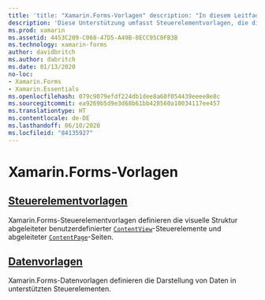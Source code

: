 ```yaml
---
title: 'title: "Xamarin.Forms-Vorlagen" description: "In diesem Leitfaden erfahren Sie, wie Sie die Vorlagenunterstützung von Xamarin.Forms nutzen können.'
description: 'Diese Unterstützung umfasst Steuerelementvorlagen, die die visuelle Struktur benutzerdefinierter Steuerelemente und Seiten definieren, sowie Datenvorlagen, die die Darstellung von Daten in unterstützten Steuerelementen definieren." ms.prod: xamarin ms.assetid: 4453C209-C068-47D5-A49B-0ECC95C0FB3B ms.technology: xamarin-forms author: davidbritch ms.author: dabritch ms.date: 01/13/2020 no-loc: [Xamarin.Forms, Xamarin.Essentials]'
ms.prod: xamarin
ms.assetid: 4453C209-C068-47D5-A49B-0ECC95C0FB3B
ms.technology: xamarin-forms
author: davidbritch
ms.author: dabritch
ms.date: 01/13/2020
no-loc:
- Xamarin.Forms
- Xamarin.Essentials
ms.openlocfilehash: 079c9079efdf224db1dee8a60f054439eeee8e8c
ms.sourcegitcommit: ea9269b5d9e3d68b61bb428560a10034117ee457
ms.translationtype: HT
ms.contentlocale: de-DE
ms.lasthandoff: 06/10/2020
ms.locfileid: "84135927"
---
```

# <a name="xamarinforms-templates"></a>Xamarin.Forms-Vorlagen

## <a name="control-templates"></a>[Steuerelementvorlagen](control-template.md)

Xamarin.Forms-Steuerelementvorlagen definieren die visuelle Struktur abgeleiteter benutzerdefinierter [`ContentView`](xref:Xamarin.Forms.ContentView)-Steuerelemente und abgeleiteter [`ContentPage`](xref:Xamarin.Forms.ContentPage)-Seiten.

## <a name="data-templates"></a>[Datenvorlagen](data-templates/index.md)

Xamarin.Forms-Datenvorlagen definieren die Darstellung von Daten in unterstützten Steuerelementen.
